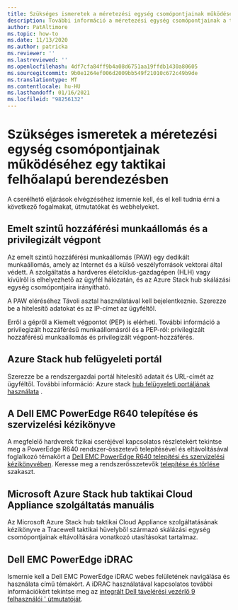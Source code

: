 ```yaml
---
title: Szükséges ismeretek a méretezési egység csomópontjainak működéséhez egy taktikai felhőalapú berendezésben
description: További információ a méretezési egység csomópontjainak a taktikai felhőalapú berendezésben való használatához szükséges ismeretekről
author: PatAltimore
ms.topic: how-to
ms.date: 11/13/2020
ms.author: patricka
ms.reviewer: ''
ms.lastreviewed: ''
ms.openlocfilehash: 4df7cfa84ff9b4a08d6751aa19ffdb1430a80605
ms.sourcegitcommit: 9b0e1264ef006d2009bb549f21010c672c49b9de
ms.translationtype: MT
ms.contentlocale: hu-HU
ms.lasthandoff: 01/16/2021
ms.locfileid: "98256132"
---
```

# <a name="required-knowledge-for-working-with-scale-unit-nodes-in-a-tactical-cloud-appliance"></a>Szükséges ismeretek a méretezési egység csomópontjainak működéséhez egy taktikai felhőalapú berendezésben

A cserélhető eljárások elvégzéséhez ismernie kell, és el kell tudnia érni a következő fogalmakat, útmutatókat és webhelyeket.

## <a name="privileged-access-workstation-and-the-privileged-endpoint"></a>Emelt szintű hozzáférési munkaállomás és a privilegizált végpont

Az emelt szintű hozzáférési munkaállomás (PAW) egy dedikált munkaállomás, amely az Internet és a külső veszélyforrások vektorai által védett. A szolgáltatás a hardveres életciklus-gazdagépen (HLH) vagy kívülről is elhelyezhető az ügyfél hálózatán, és az Azure Stack hub skálázási egység csomópontjaira irányítható.

A PAW eléréséhez Távoli asztal használatával kell bejelentkeznie. Szerezze be a hitelesítő adatokat és az IP-címet az ügyféltől.

Erről a gépről a Kiemelt végpontot (PEP) is elérheti.
További információ a privilegizált hozzáférésű munkaállomásról és a PEP-ról: privilegizált hozzáférésű munkaállomás és privilegizált végpont-hozzáférés.

## <a name="azure-stack-hub-administrator-portal"></a>Azure Stack hub felügyeleti portál

Szerezze be a rendszergazdai portál hitelesítő adatait és URL-címét az ügyféltől.
További információ: Azure stack [hub felügyeleti portáljának használata](../../operator/azure-stack-manage-portals.md) 
 [](../../operator/azure-stack-manage-portals.md).

## <a name="dell-emc-poweredge-r640-installation-and-service-manual"></a>A Dell EMC PowerEdge R640 telepítése és szervizelési kézikönyve

A megfelelő hardverek fizikai cseréjével kapcsolatos részletekért tekintse meg a PowerEdge R640 rendszer-összetevő telepítésével és eltávolításával foglalkozó témakört a [Dell EMC PowerEdge R640 telepítési és szervizelési kézikönyvében](https://www.dell.com/support/manuals/us/en/04/poweredge-r640/per640_ism_pub/dell-emc-poweredge-r640-overview?guid=guid-f39be9ba-158c-45e3-b8b1-f07bb750d6d4).
Keresse meg a rendszerösszetevők [telepítése és törlése](https://www.dell.com/support/manuals/us/en/04/poweredge-r640/per640_ism_pub/installing-and-removing-system-components?guid=guid-5a5943c4-fe26-4faa-a10c-2afa4c1993ff&lang=en-us) 
 [](https://www.dell.com/support/manuals/us/en/04/poweredge-r640/per640_ism_pub/installing-and-removing-system-components?guid=guid-5a5943c4-fe26-4faa-a10c-2afa4c1993ff&lang=en-us) szakaszt.

## <a name="microsoft-azure-stack-hub-tactical-cloud-appliance-service-manual"></a>Microsoft Azure Stack hub taktikai Cloud Appliance szolgáltatás manuális

Az Microsoft Azure Stack hub taktikai Cloud Appliance szolgáltatásának kézikönyve a Tracewell taktikai hüvelyből származó skálázási egység csomópontjainak eltávolítására vonatkozó utasításokat tartalmaz.

## <a name="dell-emc-poweredge-idrac"></a>Dell EMC PowerEdge iDRAC

Ismernie kell a Dell EMC PowerEdge iDRAC webes felületének navigálása és használata című témakört. A iDRAC használatával kapcsolatos további információkért tekintse meg az [integrált Dell távelérési vezérlő 9 felhasználói \' útmutatóját](https://www.dell.com/support/manuals/us/en/04/poweredge-r840/idrac9_4.00.00.00_ug_new/overview-of-idrac?guid=guid-a03c2558-4f39-40c8-88b8-38835d0e9003).